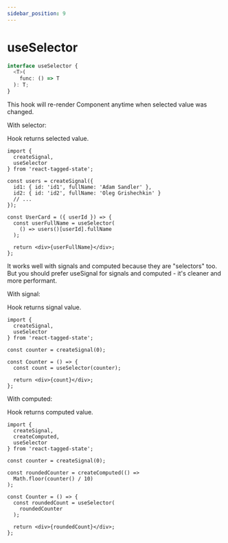 ```yaml
---
sidebar_position: 9
---
```


# useSelector

```typescript
interface useSelector {
  <T>(
    func: () => T
  ): T;
}
```

This hook will re-render Component anytime when selected value was changed.

With selector:

Hook returns selected value.

```tsx
import {
  createSignal,
  useSelector
} from 'react-tagged-state';

const users = createSignal({
  id1: { id: 'id1', fullName: 'Adam Sandler' },
  id2: { id: 'id2', fullName: 'Oleg Grishechkin' }
  // ...
});

const UserCard = ({ userId }) => {
  const userFullName = useSelector(
    () => users()[userId].fullName
  );

  return <div>{userFullName}</div>;
};
```

It works well with signals and computed because they are "selectors" too. But you should prefer useSignal for signals and computed - it's cleaner and more performant.

With signal:

Hook returns signal value.

```tsx
import {
  createSignal,
  useSelector
} from 'react-tagged-state';

const counter = createSignal(0);

const Counter = () => {
  const count = useSelector(counter);

  return <div>{count}</div>;
};
```

With computed:

Hook returns computed value.

```tsx
import {
  createSignal,
  createComputed,
  useSelector
} from 'react-tagged-state';

const counter = createSignal(0);

const roundedCounter = createComputed(() =>
  Math.floor(counter() / 10)
);

const Counter = () => {
  const roundedCount = useSelector(
    roundedCounter
  );

  return <div>{roundedCount}</div>;
};
```
